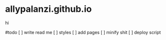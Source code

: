 # allypalanzi.github.io
hi

#todo
[ ] write read me
[ ] styles
[ ] add pages
[ ] minify shit
[ ] deploy script